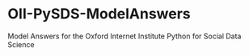 # OII-PySDS-ModelAnswers
Model Answers for the Oxford Internet Institute Python for Social Data Science
